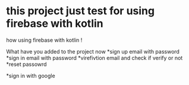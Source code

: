 # this project just test for using firebase with kotlin
 how using firebase with kotlin !

What have you added to the project now 
*sign up email with password
*sign in email with password
*virefivtion email and check if verify or not
*reset passowrd 

*sign in with google

